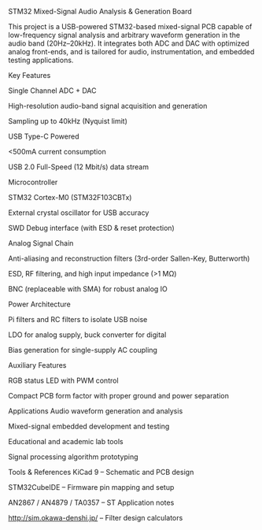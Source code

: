 STM32 Mixed-Signal Audio Analysis & Generation Board

This project is a USB-powered STM32-based mixed-signal PCB capable of low-frequency signal analysis and arbitrary waveform generation in the audio band (20Hz–20kHz). It integrates both ADC and DAC with optimized analog front-ends, and is tailored for audio, instrumentation, and embedded testing applications.


Key Features

Single Channel ADC + DAC

High-resolution audio-band signal acquisition and generation

Sampling up to 40kHz (Nyquist limit)

USB Type-C Powered

<500mA current consumption

USB 2.0 Full-Speed (12 Mbit/s) data stream

Microcontroller

STM32 Cortex-M0 (STM32F103CBTx)

External crystal oscillator for USB accuracy

SWD Debug interface (with ESD & reset protection)

Analog Signal Chain

Anti-aliasing and reconstruction filters (3rd-order Sallen-Key, Butterworth)

ESD, RF filtering, and high input impedance (>1 MΩ)

BNC (replaceable with SMA) for robust analog IO

Power Architecture

Pi filters and RC filters to isolate USB noise

LDO for analog supply, buck converter for digital

Bias generation for single-supply AC coupling

Auxiliary Features

RGB status LED with PWM control

Compact PCB form factor with proper ground and power separation

Applications
Audio waveform generation and analysis

Mixed-signal embedded development and testing

Educational and academic lab tools

Signal processing algorithm prototyping

Tools & References
KiCad 9 – Schematic and PCB design

STM32CubeIDE – Firmware pin mapping and setup

AN2867 / AN4879 / TA0357 – ST Application notes

http://sim.okawa-denshi.jp/ – Filter design calculators
